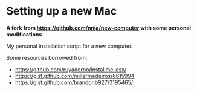 # Setting up a new Mac

**A fork from https://github.com/nnja/new-computer with some personal modifications**

My personal installation script for a new computer.

Some resources borrowed from:

- https://github.com/ruyadorno/installme-osx/
- https://gist.github.com/millermedeiros/6615994
- https://gist.github.com/brandonb927/3195465/
